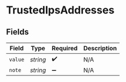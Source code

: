# TrustedIpsAddresses


## Fields

| Field              | Type               | Required           | Description        |
| ------------------ | ------------------ | ------------------ | ------------------ |
| `value`            | *string*           | :heavy_check_mark: | N/A                |
| `note`             | *string*           | :heavy_minus_sign: | N/A                |
